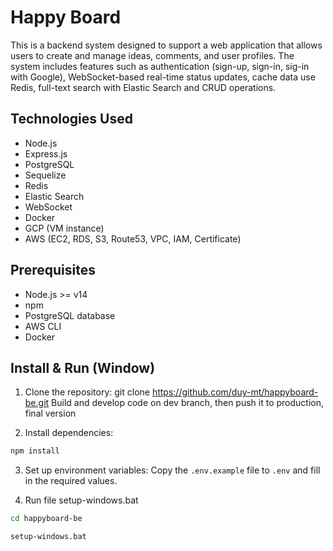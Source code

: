 # Happy Board

This is a backend system designed to support a web application that allows users to create and manage ideas, comments, and user profiles. The system includes features such as authentication (sign-up, sign-in, sig-in with Google), WebSocket-based real-time status updates, cache data use Redis, full-text search with Elastic Search and CRUD operations.

## Technologies Used
- Node.js
- Express.js
- PostgreSQL 
- Sequelize
- Redis
- Elastic Search
- WebSocket
- Docker
- GCP (VM instance) 
- AWS (EC2, RDS, S3, Route53, VPC, IAM, Certificate)

## Prerequisites
- Node.js >= v14
- npm
- PostgreSQL database
- AWS CLI
- Docker 

## Install & Run (Window)

1. Clone the repository:
git clone https://github.com/duy-mt/happyboard-be.git
Build and develop code on dev branch, then push it to production, final version

2. Install dependencies:

```bash
npm install
```

3. Set up environment variables:
Copy the `.env.example` file to `.env` and fill in the required values.

4. Run file setup-windows.bat
```bash
cd happyboard-be
```
```bash
setup-windows.bat
```




